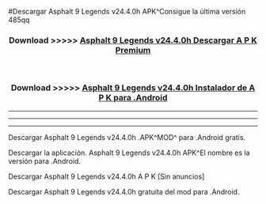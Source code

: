 #Descargar Asphalt 9 Legends v24.4.0h APK^Consigue la última versión 485qq



<div align="center">
<h3>Download >>>>> <a href="https://es-sites.web.app/?es= Asphalt 9 Legends v24.4.0h">Asphalt 9 Legends v24.4.0h Descargar A P K Premium</a></h3><br>

<h3>Download >>>>> <a href="https://es-sites.web.app/?es= Asphalt 9 Legends v24.4.0h">Asphalt 9 Legends v24.4.0h Instalador de A P K para .Android</a></h3>
</div>


----------------------------------------------------------

----------------------------------------------------------

----------------------------------------------------------

Descargar Asphalt 9 Legends v24.4.0h .APK^MOD^ para .Android gratis.

Descargar la aplicación. Asphalt 9 Legends v24.4.0h APK^El nombre es la versión para .Android.

Descargar Asphalt 9 Legends v24.4.0h A P K [Sin anuncios]

Descargar Asphalt 9 Legends v24.4.0h gratuita del mod para .Android.